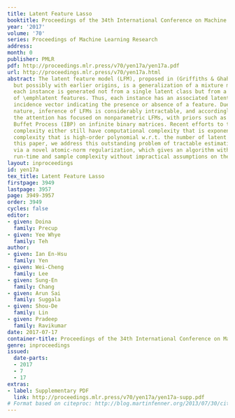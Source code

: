 ```yaml
---
title: Latent Feature Lasso
booktitle: Proceedings of the 34th International Conference on Machine Learning
year: '2017'
volume: '70'
series: Proceedings of Machine Learning Research
address: 
month: 0
publisher: PMLR
pdf: http://proceedings.mlr.press/v70/yen17a/yen17a.pdf
url: http://proceedings.mlr.press/v70/yen17a.html
abstract: The latent feature model (LFM), proposed in (Griffiths & Ghahramani, 2005),
  but possibly with earlier origins, is a generalization of a mixture model, where
  each instance is generated not from a single latent class but from a combination
  of \emphlatent features. Thus, each instance has an associated latent binary feature
  incidence vector indicating the presence or absence of a feature. Due to its combinatorial
  nature, inference of LFMs is considerably intractable, and accordingly, most of
  the attention has focused on nonparametric LFMs, with priors such as the Indian
  Buffet Process (IBP) on infinite binary matrices. Recent efforts to tackle this
  complexity either still have computational complexity that is exponential, or sample
  complexity that is high-order polynomial w.r.t. the number of latent features. In
  this paper, we address this outstanding problem of tractable estimation of LFMs
  via a novel atomic-norm regularization, which gives an algorithm with polynomial
  run-time and sample complexity without impractical assumptions on the data distribution.
layout: inproceedings
id: yen17a
tex_title: Latent Feature Lasso
firstpage: 3949
lastpage: 3957
page: 3949-3957
order: 3949
cycles: false
editor:
- given: Doina
  family: Precup
- given: Yee Whye
  family: Teh
author:
- given: Ian En-Hsu
  family: Yen
- given: Wei-Cheng
  family: Lee
- given: Sung-En
  family: Chang
- given: Arun Sai
  family: Suggala
- given: Shou-De
  family: Lin
- given: Pradeep
  family: Ravikumar
date: 2017-07-17
container-title: Proceedings of the 34th International Conference on Machine Learning
genre: inproceedings
issued:
  date-parts:
  - 2017
  - 7
  - 17
extras:
- label: Supplementary PDF
  link: http://proceedings.mlr.press/v70/yen17a/yen17a-supp.pdf
# Format based on citeproc: http://blog.martinfenner.org/2013/07/30/citeproc-yaml-for-bibliographies/
---
```

